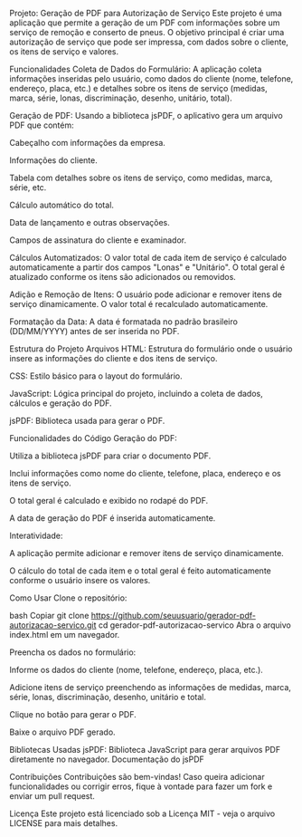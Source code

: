 Projeto: Geração de PDF para Autorização de Serviço
Este projeto é uma aplicação que permite a geração de um PDF com informações sobre um serviço de remoção e conserto de pneus. O objetivo principal é criar uma autorização de serviço que pode ser impressa, com dados sobre o cliente, os itens de serviço e valores.

Funcionalidades
Coleta de Dados do Formulário: A aplicação coleta informações inseridas pelo usuário, como dados do cliente (nome, telefone, endereço, placa, etc.) e detalhes sobre os itens de serviço (medidas, marca, série, lonas, discriminação, desenho, unitário, total).

Geração de PDF: Usando a biblioteca jsPDF, o aplicativo gera um arquivo PDF que contém:

Cabeçalho com informações da empresa.

Informações do cliente.

Tabela com detalhes sobre os itens de serviço, como medidas, marca, série, etc.

Cálculo automático do total.

Data de lançamento e outras observações.

Campos de assinatura do cliente e examinador.

Cálculos Automatizados: O valor total de cada item de serviço é calculado automaticamente a partir dos campos "Lonas" e "Unitário". O total geral é atualizado conforme os itens são adicionados ou removidos.

Adição e Remoção de Itens: O usuário pode adicionar e remover itens de serviço dinamicamente. O valor total é recalculado automaticamente.

Formatação da Data: A data é formatada no padrão brasileiro (DD/MM/YYYY) antes de ser inserida no PDF.

Estrutura do Projeto
Arquivos
HTML: Estrutura do formulário onde o usuário insere as informações do cliente e dos itens de serviço.

CSS: Estilo básico para o layout do formulário.

JavaScript: Lógica principal do projeto, incluindo a coleta de dados, cálculos e geração do PDF.

jsPDF: Biblioteca usada para gerar o PDF.

Funcionalidades do Código
Geração do PDF:

Utiliza a biblioteca jsPDF para criar o documento PDF.

Inclui informações como nome do cliente, telefone, placa, endereço e os itens de serviço.

O total geral é calculado e exibido no rodapé do PDF.

A data de geração do PDF é inserida automaticamente.

Interatividade:

A aplicação permite adicionar e remover itens de serviço dinamicamente.

O cálculo do total de cada item e o total geral é feito automaticamente conforme o usuário insere os valores.

Como Usar
Clone o repositório:

bash
Copiar
git clone https://github.com/seuusuario/gerador-pdf-autorizacao-servico.git
cd gerador-pdf-autorizacao-servico
Abra o arquivo index.html em um navegador.

Preencha os dados no formulário:

Informe os dados do cliente (nome, telefone, endereço, placa, etc.).

Adicione itens de serviço preenchendo as informações de medidas, marca, série, lonas, discriminação, desenho, unitário e total.

Clique no botão para gerar o PDF.

Baixe o arquivo PDF gerado.

Bibliotecas Usadas
jsPDF: Biblioteca JavaScript para gerar arquivos PDF diretamente no navegador. Documentação do jsPDF

Contribuições
Contribuições são bem-vindas! Caso queira adicionar funcionalidades ou corrigir erros, fique à vontade para fazer um fork e enviar um pull request.

Licença
Este projeto está licenciado sob a Licença MIT - veja o arquivo LICENSE para mais detalhes.
